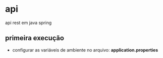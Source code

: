 # api
api rest em java spring

## primeira execução
- configurar as variáveis de ambiente no arquivo: **application.properties**
